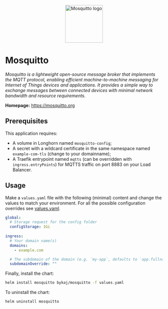 <p align="center">
    <img src="https://cdn.jsdelivr.net/gh/selfhst/icons/svg/mosquitto.svg" height="120" alt="Mosquitto logo">
</p>

# Mosquitto
*Mosquitto is a lightweight open-source message broker that implements the MQTT protocol, enabling efficient machine-to-machine messaging for Internet of Things devices and applications. It provides a simple way to exchange messages between connected devices with minimal network bandwidth and resource requirements.*

**Homepage:** <https://mosquitto.org>

## Prerequisites
This application requires:
- A volume in Longhorn named `mosquitto-config`;
- A secret with a wildcard certificate in the same namespace named `example-com-tls` (change to your domainname);
- A Traefik entrypoint named `mqtts` (can be overridden with `ingress.entryPoints`) for MQTTS traffic on port 8883 on your Load Balancer.

## Usage
Make a `values.yaml` file with the following (minimal) content and change the values to match your environment. For all the possible configuration overrides see [values.yaml](https://github.com/ByKaj/helm/blob/main/charts/mosquitto/values.yaml).
```yaml
global:
  # Storage request for the config folder
  configStorage: 1Gi
  
ingress:
  # Your domain name(s)
  domains: 
    - example.com

  # The subdomain of the domain (e.g. `my-app`, defaults to `app.fullname`)
  subdomainOverride: ""
```

Finally, install the chart:
```bash
helm install mosquitto bykaj/mosquitto -f values.yaml
```
To uninstall the chart:
```bash
helm uninstall mosquitto
```